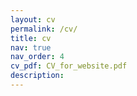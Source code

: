 ```yaml
---
layout: cv
permalink: /cv/
title: cv
nav: true
nav_order: 4
cv_pdf: CV_for_website.pdf
description: 
---
```

